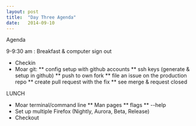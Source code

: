 ```yaml
---
layout: post
title:  "Day Three Agenda"
date:   2014-09-10
---
```


Agenda

9-9:30 am :  Breakfast & computer sign out

* Checkin
* Moar git:
** config setup with github accounts
** ssh keys (generate & setup in github)
** push to own fork
** file an issue on the production repo
** create pull request with the fix
** see merge & request closed

LUNCH

* Moar terminal/command line
** Man pages
** flags
** --help
* Set up multiple Firefox (Nightly, Aurora, Beta, Release)
* Checkout
